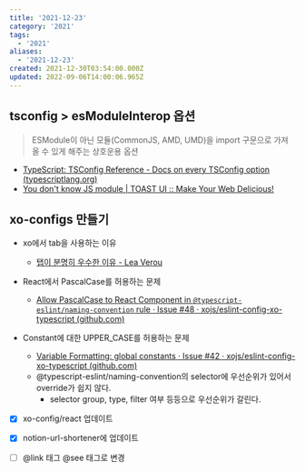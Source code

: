```yaml
---
title: '2021-12-23'
category: '2021'
tags:
  - '2021'
aliases:
  - '2021-12-23'
created: 2021-12-30T03:54:00.000Z
updated: 2022-09-06T14:00:06.965Z
---
```


## tsconfig > esModuleInterop 옵션

> ESModule이 아닌 모듈(CommonJS, AMD, UMD)을 import 구문으로 가져올 수 있게 해주는 상호운용 옵션

- [TypeScript: TSConfig Reference - Docs on every TSConfig option (typescriptlang.org)](https://www.typescriptlang.org/tsconfig#esModuleInterop)
- [You don't know JS module | TOAST UI :: Make Your Web Delicious!](https://ui.toast.com/weekly-pick/ko_20190418)

## xo-configs 만들기

- xo에서 tab을 사용하는 이유

  - [탭이 분명히 우수한 이유 - Lea Verou](https://lea.verou.me/2012/01/why-tabs-are-clearly-superior/)

- React에서 PascalCase를 허용하는 문제

  - [Allow PascalCase to React Component in `@typescript-eslint/naming-convention` rule · Issue #48 · xojs/eslint-config-xo-typescript (github.com)](https://github.com/xojs/eslint-config-xo-typescript/issues/48)

- Constant에 대한 UPPER_CASE를 허용하는 문제

  - [Variable Formatting: global constants · Issue #42 · xojs/eslint-config-xo-typescript (github.com)](https://github.com/xojs/eslint-config-xo-typescript/issues/42)
  - @typescript-eslint/naming-convention의 selector에 우선순위가 있어서 override가 쉽지 않다.
    - selector group, type, filter 여부 등등으로 우선순위가 갈린다.

- [x] xo-config/react 업데이트

- [x] notion-url-shortener에 업데이트

- [ ] @link 태그 @see 태그로 변경
